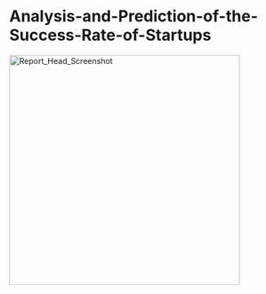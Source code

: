 # Analysis-and-Prediction-of-the-Success-Rate-of-Startups
<img width="414" alt="Report_Head_Screenshot" src="https://github.com/MarsSeo/Analysis-and-Prediction-of-the-Success-Rate-of-Startups/assets/103374757/fed50d8e-3668-4712-931b-a51fa056ead4">
